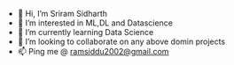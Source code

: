 - 👋 Hi, I’m Sriram Sidharth
- 👀 I’m interested in ML,DL and Datascience
- 🌱 I’m currently learning Data Science
- 💞️ I’m looking to collaborate on any above domin projects
- 📫 Ping me @ ramsiddu2002@gmail.com

<!---
itsmesid12/itsmesid12 is a ✨ special ✨ repository because its `README.md` (this file) appears on your GitHub profile.
You can click the Preview link to take a look at your changes.
--->
